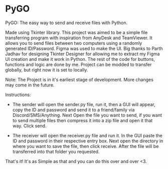 # PyGO
PyGO: The easy way to send and receive files with Python.

Made using Tkinter library. 
This project was aimed to be a simple file transferring program with inspiration 
from AnyDesk and TeamViewer. It allows you to send files between two computers 
using a randomly generated ID/Password. Figma was used to make the UI. Big 
thanks to Parth Jadhav for designing Tkinter Designer for allowing me to extract 
my Figma UI creation and make it work in Python. The rest of the code for buttons, 
functions and logic are done by me. Project can be modded to transfer globally, 
but right now it is set to locally.

Note: The Project is in it's earliest stage of development. More changes may
      come in the future.
      
Instructions: 
- The sender will open the sender.py file, run it, then a GUI will appear, 
copy the ID and password and send it to a friend/family via 
Discord/SMS/Anything. Next Open the file you want to  send, if you want 
to send multiple files then compress it into a zip file and open it that 
way. Click send.

- The receiver will open the receiver.py file and run it. In the GUI
paste the ID and password in their respective entry box. Next open 
the directory in where you want to save the file, then click receive.
After the file will be transferred into that folder you requested.

That's it! It's as Simple as that and you can do this over and over <3.

